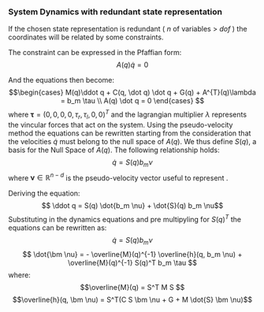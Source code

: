 

### System Dynamics with redundant state representation

If the chosen state representation is redundant ( $n$ of variables $>$ $dof$ ) the coordinates will be related by some constraints.

The constraint can be expressed in the Pfaffian form:
$$A(q) \dot q = 0$$
<!-- $$A(q) =\begin{pmatrix}
        1 &0 &-r \sin(\phi_1 + \phi_2) &-r \sin(\phi_1 + \phi_2) & \cos(\phi_1 + \phi_2)\\
        0 &1  & r \cos(\phi_1 + \phi_2) & r \cos(\phi_1 + \phi_2) &\sin(\phi_1 + \phi_2)
    \end{pmatrix} \in \mathbb{R}^d$$ -->
And the equations then become:
$$\begin{cases}
    M(q)\ddot q + C(q, \dot q) \dot q + G(q) + A^{T}(q)\lambda = b_m \tau \\
    A(q) \dot q = 0
\end{cases}
$$
where $\bm \tau = (0,\,0,\,0, 0,\tau_{r},\tau_{l},0,0)^T$ and the lagrangian multiplier $\lambda$ represents the vincular forces that act on the system.
Using the pseudo-velocity method the equations can be rewritten starting from the consideration that the velocities $\dot q$ must belong to the null space of $A(q)$. We thus define $S(q)$, a basis for the Null Space of $A(q)$. The following relationship holds:
$$ \dot q = S(q) b_m \nu $$
where $\bm \nu \in \mathbb{R}^{n-d}$ is the pseudo-velocity vector useful to represent .

Deriving the equation:
$$ \ddot q = S(q) \dot{b_m \nu} + \dot{S}(q) b_m \nu$$ 
Substituting in the dynamics equations and pre multipyling for $S(q)^T$ the equations can be rewritten as:
$$  \dot q = S(q) b_m \nu$$
$$  \dot{\bm \nu} = - \overline{M}(q)^{-1} \overline{h}(q, b_m \nu) + \overline{M}(q)^{-1} S(q)^T b_m \tau 
$$
where:
$$\overline{M}(q) = S^T M S $$
$$\overline{h}(q, \bm \nu) = S^T(C S \bm \nu + G + M \dot{S} \bm \nu)$$ 